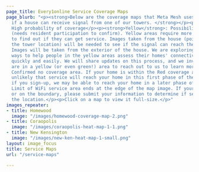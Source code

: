 ```yaml
---
page_title: Every1online Service Coverage Maps
page_blurb: "<p><strong>Below are the coverage maps that Meta Mesh uses to determine
  if a house can receive signal from one of our towers. </strong></p><p><strong>Green</strong>:
  High probability of coverage</p><p><strong>Yellow</strong>: Possibility of coverage
  (needs resident participation to confirm). Yellow areas require more information
  to find out if they can get service. Images taken from the house (pointed toward
  the tower location) will be needed to see if the signal can reach the location.
  Images will be taken from the exterior of the house. We are exploring the most efficient
  ways to help people in the yellow areas assess their homes' connectivity potential
  quickly and easily. We will share updates on this process, and we invite those who
  are in a yellow (or even green!) area to reach out to us to learn more.</p><p><strong>Red</strong>:
  Confirmed no coverage area. If your home is within the Red coverage area, it is
  unlikely that service will reach your home in this first phase of the project. But,
  if you sign-up, we may be able to reach your home in a later phase of the program.</p><p><strong>Boundary</strong>:
  Limit of WiFi service area ends at the edge of the map image. If your home is near
  or on the boundary, please submit your information to determine if service reaches
  the location.</p><p>Click on a map to view it full-size.</p>"
images_repeater:
- title: Homewood
  image: "/images/homewood-coverage-map-2.png"
- title: Coraopolis
  image: "/images/coraopolis-heat-map-1-1.png"
- title: New Kensington
  image: "/images/new-ken-heat-map-1-small.png"
layout: image_focus
title: Service Maps
url: "/service-maps"

---
```

